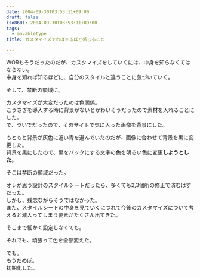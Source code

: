```yaml
---
date: 2004-09-30T03:53:11+09:00
draft: false
iso8601: 2004-09-30T03:53:11+09:00
tags:
  - movabletype
title: カスタマイズすればするほど感じること

---
```


<div class="entry-body">
  <p>WORもそうだったのだが、カスタマイズをしていくには、中身を知らなくてはならない。<br />
    中身を知れば知るほどに、自分のスタイルと違うことに気づいていく。</p>

  <p>そして、禁断の領域に。</p>

  <p>カスタマイズが大変だったのは色関係。<br />
    こうさぎを導入する時に背景がないとかわいそうだったので素材を入れることにした。<br />
    で、ついでだったので、そのサイトで気に入った画像を背景にした。</p>

  <p>もともと背景が灰色に近い青を選んでいたのだが、画像に合わせて背景を黒に変更した。<br />
    背景を黒にしたので、黒をバックにする文字の色を明るい色に変更<strong>しようとした</strong>。</p>

  <p>そこは禁断の領域だった。</p>

  <p>オレが思う設計のスタイルシートだったら、多くても2,3個所の修正で済むはずだった。<br />
    しかし、残念ながらそうではなかった。<br />
    また、スタイルシートの中身を見ていくにつれて今後のカスタマイズについて考えると滅入ってしまう要素がたくさん出てきた。</p>

  <p>そこまで細かく設定しなくても。</p>

  <p>それでも、頑張って色を全部変えた。</p>

  <p>でも。<br />
    もうだめぽ。<br />
    初期化した。</p>
</div>
